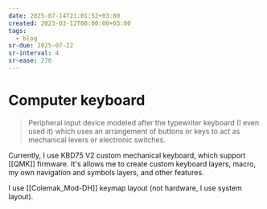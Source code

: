 ```yaml
---
date: 2025-07-14T21:01:52+03:00
created: 2023-03-12T00:00:00+03:00
tags:
  - blog
sr-due: 2025-07-22
sr-interval: 4
sr-ease: 270
---
```


# Computer keyboard

> Peripheral input device modeled after the typewriter keyboard (I even used it)
> which uses an arrangement of buttons or keys to act as mechanical levers or
> electronic switches.

Currently, I use KBD75 V2 custom mechanical keyboard, which support [[QMK]]
firmware. It's allows me to create custom keyboard layers, macro, my own
navigation and symbols layers, and other features.

I use [[Colemak_Mod-DH]] keymap layout (not hardware, I use system layout).
